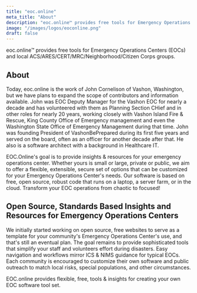 ```yaml
---
title: "eoc.online"
meta_title: "About"
description: "eoc.online™ provides free tools for Emergency Operations Centers (EOCs) and local ACS/ARES/CERT/MRC/Neighborhood/Citizen Corps groups. For more information check out https://eoc.online."
image: "/images/logos/eoconline.png"
draft: false
---
```


eoc.online™ provides free tools for Emergency Operations Centers (EOCs) and local ACS/ARES/CERT/MRC/Neighborhood/Citizen Corps groups.

## About

Today, eoc.online is the work of John Cornelison of Vashon, Washington, but we have plans to expand the scope of contributors and information available. John was EOC Deputy Manager for the Vashon EOC for nearly a decade and has volunteered with them as Planning Section CHief and in other roles for nearly 20 years, working closely with Vashon Island Fire & Rescue, King County Office of Emergency management and even the Washington State Office of Emergency Management during that time. John was founding President of VashonBePrepared during its first five years and served on the board, often as an officer for another decade after that. He also is a software architect with a background in Healthcare IT.

EOC.Online's goal is to provide insights & resources for your emergency operations center. Whether yours is small or large, private or public, we aim to offer a flexible, extensible, secure set of options that can be customized for your Emergency Operations Center's needs. Our software is based on free, open source, robust code that runs on a laptop, a server farm, or in the cloud. Transform your EOC operations from chaotic to focused!

## Open Source, Standards Based Insights and Resources for Emergency Operations Centers

We initially started working on open source, free websites to serve as a template for your community's Emergency Operations Center's use, and that's still an eventual plan. The goal remains to provide sophisticated tools that simplify your staff and volunteers effort during disasters. Easy navigation and workflows mirror ICS & NIMS guidance for typical EOCs. Each community is encouraged to customize their own software and public outreach to match local risks, special populations, and other circumstances.

<i class="fa fa-quote-left fa-3x fa-pull-left fa-border"></i>EOC.online provides flexible, free, tools & insights for creating your own EOC software tool set.
